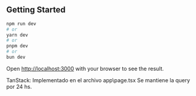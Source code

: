 ## Getting Started

```bash
npm run dev
# or
yarn dev
# or
pnpm dev
# or
bun dev
```

Open [http://localhost:3000](http://localhost:3000) with your browser to see the result.


TanStack: 
Implementado en el archivo app\page.tsx
Se mantiene la query por 24 hs. 




